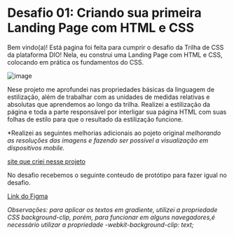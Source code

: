 # Desafio 01: Criando sua primeira Landing Page com HTML e CSS

Bem vindo(a)! Está pagina foi feita para cumprir o desafio da Trilha de CSS da plataforma DIO! Nela, eu construi uma Landing Page com HTML e CSS, colocando em prática os fundamentos do CSS.

![image](https://user-images.githubusercontent.com/55519539/183538055-6cce606c-7d1d-4d15-a4be-ffeb5b37c956.png)

Nese projeto me aprofundei nas propriedades básicas da linguagem de estilização, além de trabalhar com as unidades de medidas relativas e absolutas que aprendemos ao longo da trilha. Realizei a estilização da página e toda a parte responsável por interligar sua página HTML com suas folhas de estilo para que o resultado da estilização funcione.

*Realizei as seguintes melhorias adicionais ao pojeto original *melhorando as resoluções das imagens e fazendo ser possivel a visualização em dispositivos mobile.*

[site que criei nesse projeto](https://th-maia.github.io/trilha-css-desafio/)

No desafio recebemos o seguinte conteudo de protótipo para fazer igual no desafio.

[Link do Figma](https://www.figma.com/file/3PiokoJj9IhGDnNiWAJbz7/DIO---Desafio-01?node-id=2%3A6) 

*Observações: para aplicar os textos em gradiente, utilizei a propriedade CSS background-clip, porém, para funcionar em alguns navegadores,é necessário utilizar a propriedade -webkit-background-clip: text;*

